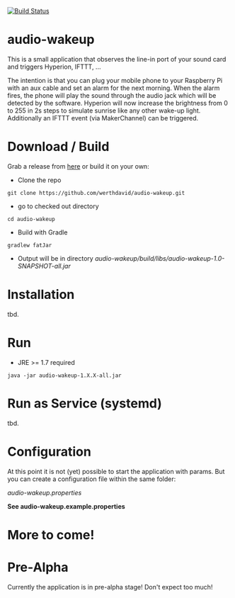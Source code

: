 [![Build Status](https://travis-ci.org/werthdavid/audio-wakeup.svg?branch=master)](https://travis-ci.org/werthdavid/audio-wakeup)

# audio-wakeup

This is a small application that observes the line-in port of your sound card and triggers Hyperion, IFTTT, ...

The intention is that you can plug your mobile phone to your Raspberry Pi with an aux cable and set an alarm for the next morning. 
When the alarm fires, the phone will play the sound through the audio jack which will be detected by the software.
Hyperion will now increase the brightness from 0 to 255 in 2s steps to simulate sunrise like any other wake-up light.
Additionally an IFTTT event (via MakerChannel) can be triggered.

# Download / Build

Grab a release from <a href="https://github.com/werthdavid/audio-wakeup/releases">here</a> or build it on your own:

* Clone the repo
```
git clone https://github.com/werthdavid/audio-wakeup.git
```    
    
* go to checked out directory 
```
cd audio-wakeup
```
    
* Build with Gradle
```
gradlew fatJar
```

* Output will be in directory *audio-wakeup/build/libs/audio-wakeup-1.0-SNAPSHOT-all.jar*

# Installation

tbd.

# Run

* JRE >= 1.7 required

```java -jar audio-wakeup-1.X.X-all.jar```

# Run as Service (systemd)

tbd.

# Configuration

At this point it is not (yet) possible to start the application with params. But you can create a configuration file within the same folder:

*audio-wakeup.properties*

**See audio-wakeup.example.properties**

# More to come!

# Pre-Alpha

Currently the application is in pre-alpha stage! Don't expect too much!